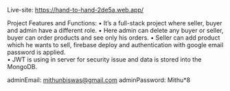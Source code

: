 Live-site: https://hand-to-hand-2de5a.web.app/

Project Features and Functions: 
    •	It’s a full-stack project where seller, buyer and admin have a different role. 
    •	Here admin can delete any buyer or seller, buyer can order products and see only his orders.
    •	Seller can add product which he wants to sell, firebase deploy and authentication with google email password is applied.  
    •	JWT is using in server for security issue and data is stored into the MongoDB. 
     

adminEmail: mithunbiswas@gmail.com
adminPassword: Mithu*8